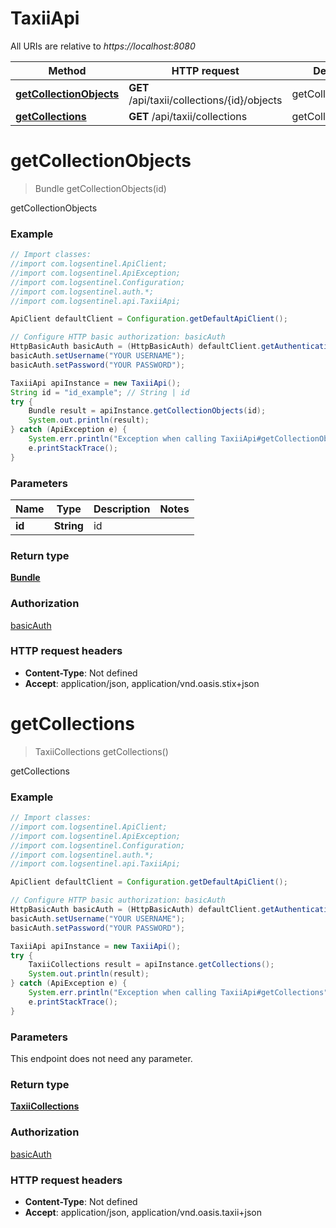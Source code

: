# TaxiiApi

All URIs are relative to *https://localhost:8080*

Method | HTTP request | Description
------------- | ------------- | -------------
[**getCollectionObjects**](TaxiiApi.md#getCollectionObjects) | **GET** /api/taxii/collections/{id}/objects | getCollectionObjects
[**getCollections**](TaxiiApi.md#getCollections) | **GET** /api/taxii/collections | getCollections


<a name="getCollectionObjects"></a>
# **getCollectionObjects**
> Bundle getCollectionObjects(id)

getCollectionObjects

### Example
```java
// Import classes:
//import com.logsentinel.ApiClient;
//import com.logsentinel.ApiException;
//import com.logsentinel.Configuration;
//import com.logsentinel.auth.*;
//import com.logsentinel.api.TaxiiApi;

ApiClient defaultClient = Configuration.getDefaultApiClient();

// Configure HTTP basic authorization: basicAuth
HttpBasicAuth basicAuth = (HttpBasicAuth) defaultClient.getAuthentication("basicAuth");
basicAuth.setUsername("YOUR USERNAME");
basicAuth.setPassword("YOUR PASSWORD");

TaxiiApi apiInstance = new TaxiiApi();
String id = "id_example"; // String | id
try {
    Bundle result = apiInstance.getCollectionObjects(id);
    System.out.println(result);
} catch (ApiException e) {
    System.err.println("Exception when calling TaxiiApi#getCollectionObjects");
    e.printStackTrace();
}
```

### Parameters

Name | Type | Description  | Notes
------------- | ------------- | ------------- | -------------
 **id** | **String**| id |

### Return type

[**Bundle**](Bundle.md)

### Authorization

[basicAuth](../README.md#basicAuth)

### HTTP request headers

 - **Content-Type**: Not defined
 - **Accept**: application/json, application/vnd.oasis.stix+json

<a name="getCollections"></a>
# **getCollections**
> TaxiiCollections getCollections()

getCollections

### Example
```java
// Import classes:
//import com.logsentinel.ApiClient;
//import com.logsentinel.ApiException;
//import com.logsentinel.Configuration;
//import com.logsentinel.auth.*;
//import com.logsentinel.api.TaxiiApi;

ApiClient defaultClient = Configuration.getDefaultApiClient();

// Configure HTTP basic authorization: basicAuth
HttpBasicAuth basicAuth = (HttpBasicAuth) defaultClient.getAuthentication("basicAuth");
basicAuth.setUsername("YOUR USERNAME");
basicAuth.setPassword("YOUR PASSWORD");

TaxiiApi apiInstance = new TaxiiApi();
try {
    TaxiiCollections result = apiInstance.getCollections();
    System.out.println(result);
} catch (ApiException e) {
    System.err.println("Exception when calling TaxiiApi#getCollections");
    e.printStackTrace();
}
```

### Parameters
This endpoint does not need any parameter.

### Return type

[**TaxiiCollections**](TaxiiCollections.md)

### Authorization

[basicAuth](../README.md#basicAuth)

### HTTP request headers

 - **Content-Type**: Not defined
 - **Accept**: application/json, application/vnd.oasis.taxii+json

